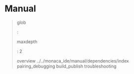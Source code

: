 Manual
======

> glob
>
> :   
>
> maxdepth
>
> :   2
>
> overview ../../monaca\_ide/manual/dependencies/index
> pairing\_debugging build\_publish troubleshooting
